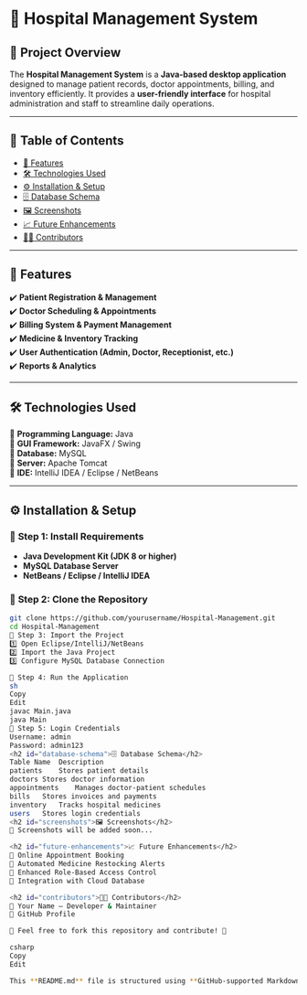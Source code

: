 # 🏥 Hospital Management System

## 📌 Project Overview

The **Hospital Management System** is a **Java-based desktop application** designed to manage patient records, doctor appointments, billing, and inventory efficiently. It provides a **user-friendly interface** for hospital administration and staff to streamline daily operations.

---

## 📖 Table of Contents

- <a href="#features">🚀 Features</a>
- <a href="#technologies">🛠 Technologies Used</a>
- <a href="#installation">⚙️ Installation & Setup</a>
- <a href="#database-schema">🗄 Database Schema</a>
- <a href="#screenshots">🖼 Screenshots</a>
- <a href="#future-enhancements">📈 Future Enhancements</a>
- <a href="#contributors">👨‍💻 Contributors</a>

---

<h2 id="features">🚀 Features</h2>

✔️ **Patient Registration & Management**  
✔️ **Doctor Scheduling & Appointments**  
✔️ **Billing System & Payment Management**  
✔️ **Medicine & Inventory Tracking**  
✔️ **User Authentication (Admin, Doctor, Receptionist, etc.)**  
✔️ **Reports & Analytics**  

---

<h2 id="technologies">🛠 Technologies Used</h2>

🔹 **Programming Language:** Java  
🔹 **GUI Framework:** JavaFX / Swing  
🔹 **Database:** MySQL  
🔹 **Server:** Apache Tomcat  
🔹 **IDE:** IntelliJ IDEA / Eclipse / NetBeans  

---

<h2 id="installation">⚙️ Installation & Setup</h2>

### 🔹 **Step 1: Install Requirements**
- **Java Development Kit (JDK 8 or higher)**
- **MySQL Database Server**
- **NetBeans / Eclipse / IntelliJ IDEA**

### 🔹 **Step 2: Clone the Repository**
```sh
git clone https://github.com/yourusername/Hospital-Management.git
cd Hospital-Management
🔹 Step 3: Import the Project
1️⃣ Open Eclipse/IntelliJ/NetBeans
2️⃣ Import the Java Project
3️⃣ Configure MySQL Database Connection

🔹 Step 4: Run the Application
sh
Copy
Edit
javac Main.java
java Main
🔹 Step 5: Login Credentials
Username: admin
Password: admin123
<h2 id="database-schema">🗄 Database Schema</h2>
Table Name	Description
patients	Stores patient details
doctors	Stores doctor information
appointments	Manages doctor-patient schedules
bills	Stores invoices and payments
inventory	Tracks hospital medicines
users	Stores login credentials
<h2 id="screenshots">🖼 Screenshots</h2>
🚧 Screenshots will be added soon...

<h2 id="future-enhancements">📈 Future Enhancements</h2>
🔹 Online Appointment Booking
🔹 Automated Medicine Restocking Alerts
🔹 Enhanced Role-Based Access Control
🔹 Integration with Cloud Database

<h2 id="contributors">👨‍💻 Contributors</h2>
👤 Your Name – Developer & Maintainer
🔗 GitHub Profile

🔹 Feel free to fork this repository and contribute! 🎉

csharp
Copy
Edit

This **README.md** file is structured using **GitHub-supported Markdown syntax** with **HTML anchor tags** for easy navigation. 🚀

